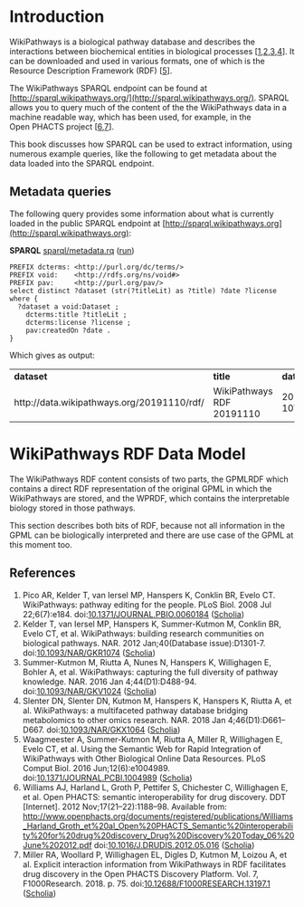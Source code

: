 # Introduction

WikiPathways is a biological pathway database and describes the interactions between
biochemical entities in biological processes [<a href="#citeref1">1</a>,<a href="#citeref2">2</a>,<a href="#citeref3">3</a>,<a href="#citeref4">4</a>].
It can be downloaded and used in various formats, one of which is the Resource
Description Framework (RDF) [<a href="#citeref5">5</a>].

The WikiPathways SPARQL endpoint can be found at [http://sparql.wikipathways.org/](http://sparql.wikipathways.org/).
SPARQL allows you to query much of the content of the the WikiPathways data in
a machine readable way, which has been used, for example, in the Open&nbsp;PHACTS project
[<a href="#citeref6">6</a>,<a href="#citeref7">7</a>].

This book discusses how SPARQL can be used to extract information, using numerous example
queries, like the following to get metadata about the data loaded into the SPARQL endpoint.

## Metadata queries

The following query provides some information about what is currently loaded
in the public SPARQL endpoint at [http://sparql.wikipathways.org](http://sparql.wikipathways.org):

**SPARQL** [sparql/metadata.rq](sparql/metadata.code.html) ([run](http://sparql.wikipathways.org/?query=PREFIX+dcterms%3A+%3Chttp%3A%2F%2Fpurl.org%2Fdc%2Fterms%2F%3EPREFIX+void%3A++++%3Chttp%3A%2F%2Frdfs.org%2Fns%2Fvoid%23%3EPREFIX+pav%3A+++++%3Chttp%3A%2F%2Fpurl.org%2Fpav%2F%3Eselect+distinct+%3Fdataset+%28str%28%3FtitleLit%29+as+%3Ftitle%29+%3Fdate+%3Flicense+where+%7B++%3Fdataset+a+void%3ADataset+%3B++++dcterms%3Atitle+%3FtitleLit+%3B++++dcterms%3Alicense+%3Flicense+%3B++++pav%3AcreatedOn+%3Fdate+.%7D))
```sparql
PREFIX dcterms: <http://purl.org/dc/terms/>
PREFIX void:    <http://rdfs.org/ns/void#>
PREFIX pav:     <http://purl.org/pav/>
select distinct ?dataset (str(?titleLit) as ?title) ?date ?license where {
  ?dataset a void:Dataset ;
    dcterms:title ?titleLit ;
    dcterms:license ?license ;
    pav:createdOn ?date .
}
```

Which gives as output:

<table>
  <tr>
    <td><b>dataset</b></td>
    <td><b>title</b></td>
    <td><b>date</b></td>
    <td><b>license</b></td>
  </tr>
  <tr>
    <td>http://data.wikipathways.org/20191110/rdf/</td>
    <td>WikiPathways RDF 20191110</td>
    <td>2019-11-10T10:49:50.340Z</td>
    <td>http://creativecommons.org/publicdomain/zero/1.0/</td>
  </tr>
</table>

# WikiPathways RDF Data Model

The WikiPathways RDF content consists of two parts, the GPMLRDF which contains a direct
RDF representation of the original GPML in which the WikiPathways are stored, and the
WPRDF, which contains the interpretable biology stored in those pathways.

This section describes both bits of RDF, because not all information in the GPML
can be biologically interpreted and there are use case of the GPML at this moment too.

## References

1. <a name="citeref1"></a>Pico AR, Kelder T, van Iersel MP, Hanspers K, Conklin BR, Evelo CT. WikiPathways: pathway editing for the people. PLoS Biol. 2008 Jul 22;6(7):e184.  doi:[10.1371/JOURNAL.PBIO.0060184](https://doi.org/10.1371/JOURNAL.PBIO.0060184) ([Scholia](https://tools.wmflabs.org/scholia/doi/10.1371/JOURNAL.PBIO.0060184))
2. <a name="citeref2"></a>Kelder T, van Iersel MP, Hanspers K, Summer-Kutmon M, Conklin BR, Evelo CT, et al. WikiPathways: building research communities on biological pathways. NAR. 2012 Jan;40(Database issue):D1301-7.  doi:[10.1093/NAR/GKR1074](https://doi.org/10.1093/NAR/GKR1074) ([Scholia](https://tools.wmflabs.org/scholia/doi/10.1093/NAR/GKR1074))
3. <a name="citeref3"></a>Summer-Kutmon M, Riutta A, Nunes N, Hanspers K, Willighagen E, Bohler A, et al. WikiPathways: capturing the full diversity of pathway knowledge. NAR. 2016 Jan 4;44(D1):D488-94.  doi:[10.1093/NAR/GKV1024](https://doi.org/10.1093/NAR/GKV1024) ([Scholia](https://tools.wmflabs.org/scholia/doi/10.1093/NAR/GKV1024))
4. <a name="citeref4"></a>Slenter DN, Slenter DN, Kutmon M, Hanspers K, Hanspers K, Riutta A, et al. WikiPathways: a multifaceted pathway database bridging metabolomics to other omics research. NAR. 2018 Jan 4;46(D1):D661–D667.  doi:[10.1093/NAR/GKX1064](https://doi.org/10.1093/NAR/GKX1064) ([Scholia](https://tools.wmflabs.org/scholia/doi/10.1093/NAR/GKX1064))
5. <a name="citeref5"></a>Waagmeester A, Summer-Kutmon M, Riutta A, Miller R, Willighagen E, Evelo CT, et al. Using the Semantic Web for Rapid Integration of WikiPathways with Other Biological Online Data Resources. PLoS Comput Biol. 2016 Jun;12(6):e1004989.  doi:[10.1371/JOURNAL.PCBI.1004989](https://doi.org/10.1371/JOURNAL.PCBI.1004989) ([Scholia](https://tools.wmflabs.org/scholia/doi/10.1371/JOURNAL.PCBI.1004989))
6. <a name="citeref6"></a>Williams AJ, Harland L, Groth P, Pettifer S, Chichester C, Willighagen E, et al. Open PHACTS: semantic interoperability for drug discovery. DDT [Internet]. 2012 Nov;17(21–22):1188–98. Available from: http://www.openphacts.org/documents/registered/publications/Williams_Harland_Groth_et%20al_Open%20PHACTS_Semantic%20interoperability%20for%20drug%20discovery_Drug%20Discovery%20Today_06%20June%202012.pdf doi:[10.1016/J.DRUDIS.2012.05.016](https://doi.org/10.1016/J.DRUDIS.2012.05.016) ([Scholia](https://tools.wmflabs.org/scholia/doi/10.1016/J.DRUDIS.2012.05.016))
7. <a name="citeref7"></a>Miller RA, Woollard P, Willighagen EL, Digles D, Kutmon M, Loizou A, et al. Explicit interaction information from WikiPathways in RDF facilitates drug discovery in the Open PHACTS Discovery Platform. Vol. 7, F1000Research. 2018. p. 75.  doi:[10.12688/F1000RESEARCH.13197.1](https://doi.org/10.12688/F1000RESEARCH.13197.1) ([Scholia](https://tools.wmflabs.org/scholia/doi/10.12688/F1000RESEARCH.13197.1))


